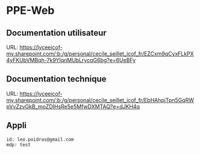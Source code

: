 # PPE-Web

## Documentation utilisateur
URL: https://lyceeicof-my.sharepoint.com/:b:/g/personal/cecile_seillet_icof_fr/EZCxm9qCyxFLkPX4yFKUbVMBqh-7k9YIqnMUbLrycqG6bg?e=6UeBFy
## Documentation technique
URL: https://lyceeicof-my.sharepoint.com/:b:/g/personal/cecile_seillet_icof_fr/EbHAhpjTpn5GqRWpVvZzvGkB_moZDIHsRe5e5MfwDXMTAQ?e=dJKH4q


## Appli
```
id: leo.poidras@gmail.com
mdp: test
```
